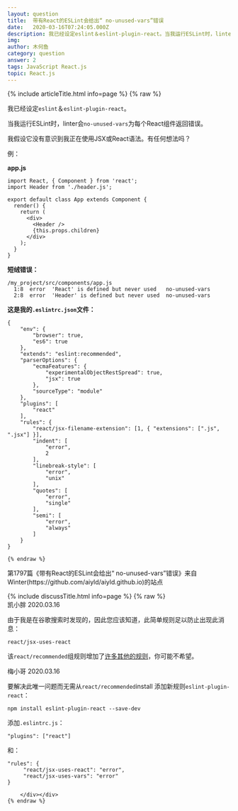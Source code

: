 ```yaml
---
layout: question
title:  带有React的ESLint会给出“ no-unused-vars”错误
date:   2020-03-16T07:24:05.000Z
description: 我已经设定eslint＆eslint-plugin-react。当我运行ESLint时，linter会no-unused-vars为每个React组件...
img: 
author: 木何鱼
category: question
answer: 2
tags: JavaScript React.js
topic: React.js
---
```

<div class="article-root">
  <div class="article">
    {% include articleTitle.html info=page %}
    {% raw %}
    <div class="article-content"><p><font style="vertical-align: inherit;"><font style="vertical-align: inherit;">我已经设定</font></font><code>eslint</code><font style="vertical-align: inherit;"><font style="vertical-align: inherit;">＆</font></font><code>eslint-plugin-react</code><font style="vertical-align: inherit;"><font style="vertical-align: inherit;">。</font></font></p>

<p><font style="vertical-align: inherit;"><font style="vertical-align: inherit;">当我运行ESLint时，linter会</font></font><code>no-unused-vars</code><font style="vertical-align: inherit;"><font style="vertical-align: inherit;">为每个React组件</font><font style="vertical-align: inherit;">返回</font><font style="vertical-align: inherit;">错误。</font></font></p>

<p><font style="vertical-align: inherit;"><font style="vertical-align: inherit;">我假设它没有意识到我正在使用JSX或React语法。</font><font style="vertical-align: inherit;">有任何想法吗？</font></font></p>

<p><font style="vertical-align: inherit;"><font style="vertical-align: inherit;">例： </font></font></p>

<p><strong><font style="vertical-align: inherit;"><font style="vertical-align: inherit;">app.js</font></font></strong></p>

<pre><code>import React, { Component } from 'react';<font></font>
import Header from './header.js';<font></font>
<font></font>
export default class App extends Component {<font></font>
  render() {<font></font>
    return (<font></font>
      &lt;div&gt;<font></font>
        &lt;Header /&gt;<font></font>
        {this.props.children}<font></font>
      &lt;/div&gt;<font></font>
    );<font></font>
  }<font></font>
}<font></font>
</code></pre>

<p><strong><font style="vertical-align: inherit;"><font style="vertical-align: inherit;">短绒错误：</font></font></strong></p>

<pre><code>/my_project/src/components/app.js<font></font>
  1:8  error  'React' is defined but never used   no-unused-vars<font></font>
  2:8  error  'Header' is defined but never used  no-unused-vars<font></font>
</code></pre>

<p><strong><font style="vertical-align: inherit;"><font style="vertical-align: inherit;">这是我的</font></font><code>.eslintrc.json</code><font style="vertical-align: inherit;"><font style="vertical-align: inherit;">文件：</font></font></strong></p>

<pre><code>{<font></font>
    "env": {<font></font>
        "browser": true,<font></font>
        "es6": true<font></font>
    },<font></font>
    "extends": "eslint:recommended",<font></font>
    "parserOptions": {<font></font>
        "ecmaFeatures": {<font></font>
            "experimentalObjectRestSpread": true,<font></font>
            "jsx": true<font></font>
        },<font></font>
        "sourceType": "module"<font></font>
    },<font></font>
    "plugins": [<font></font>
        "react"<font></font>
    ],<font></font>
    "rules": {<font></font>
        "react/jsx-filename-extension": [1, { "extensions": [".js", ".jsx"] }],<font></font>
        "indent": [<font></font>
            "error",<font></font>
            2<font></font>
        ],<font></font>
        "linebreak-style": [<font></font>
            "error",<font></font>
            "unix"<font></font>
        ],<font></font>
        "quotes": [<font></font>
            "error",<font></font>
            "single"<font></font>
        ],<font></font>
        "semi": [<font></font>
            "error",<font></font>
            "always"<font></font>
        ]<font></font>
    }<font></font>
}<font></font>
</code></pre></div>
    {% endraw %}
  </div>
  <p class="winter_mark">第1797篇《带有React的ESLint会给出“ no-unused-vars”错误》来自Winter(https://github.com/aiyld/aiyld.github.io)的站点</p>
  <div class="discuss-wrapper">
    {% include discussTitle.html info=page %}
    {% raw %}
    <div class="discuss-item">
        <div class="discuss-parent">
          <div class="discuss-meta">
            <span class="discuss-user">凯小胖</span>
            <span class="discuss-time">2020.03.16</span>
          </div>
          <div class="discuss-comment"><p><font style="vertical-align: inherit;"><font style="vertical-align: inherit;">由于我是在谷歌搜索时发现的，因此您应该知道，此简单规则足以防止出现此消息：</font></font></p>

<pre><code>react/jsx-uses-react
</code></pre>

<p><font style="vertical-align: inherit;"><font style="vertical-align: inherit;">该</font></font><code>react/recommended</code><font style="vertical-align: inherit;"><font style="vertical-align: inherit;">组规则增加了</font></font><a href="https://github.com/yannickcr/eslint-plugin-react#recommended" rel="noreferrer"><font style="vertical-align: inherit;"><font style="vertical-align: inherit;">许多其他的规则</font></font></a><font style="vertical-align: inherit;"><font style="vertical-align: inherit;">，你可能不希望。</font></font></p></div>
        </div></div><div class="discuss-item">
        <div class="discuss-parent">
          <div class="discuss-meta">
            <span class="discuss-user">梅小哥</span>
            <span class="discuss-time">2020.03.16</span>
          </div>
          <div class="discuss-comment"><p><font style="vertical-align: inherit;"><font style="vertical-align: inherit;">要解决此唯一问题而无需从</font></font><code>react/recommended</code><font style="vertical-align: inherit;"><font style="vertical-align: inherit;">install </font><font style="vertical-align: inherit;">添加新规则</font></font><code>eslint-plugin-react</code><font style="vertical-align: inherit;"><font style="vertical-align: inherit;">：</font></font></p>

<pre><code>npm install eslint-plugin-react --save-dev
</code></pre>

<p><font style="vertical-align: inherit;"><font style="vertical-align: inherit;">添加</font></font><code>.eslintrc.js</code><font style="vertical-align: inherit;"><font style="vertical-align: inherit;">：</font></font></p>

<pre><code>"plugins": ["react"]
</code></pre>

<p><font style="vertical-align: inherit;"><font style="vertical-align: inherit;">和：</font></font></p>

<pre><code>"rules": {   <font></font>
     "react/jsx-uses-react": "error",   <font></font>
     "react/jsx-uses-vars": "error" <font></font>
}<font></font>
</code></pre></div>
        </div></div>
    {% endraw %}
  </div>
<div>
